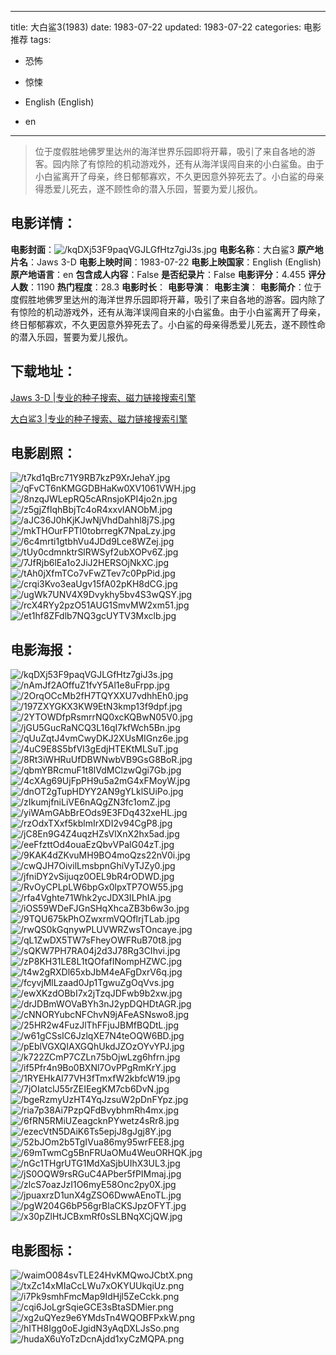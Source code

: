 
---
title: 大白鲨3(1983)
date: 1983-07-22
updated: 1983-07-22
categories: 电影推荐
tags:
- 恐怖
- 惊悚

- English (English)
- en
---


> 位于度假胜地佛罗里达州的海洋世界乐园即将开幕，吸引了来自各地的游客。园内除了有惊险的机动游戏外，还有从海洋误闯自来的小白鲨鱼。由于小白鲨离开了母亲，终日郁郁寡欢，不久更因意外猝死去了。小白鲨的母亲得悉爱儿死去，遂不顾性命的潜入乐园，誓要为爱儿报仇。

## **电影详情**：

**电影封面**：<img src="https://image.tmdb.org/t/p/w200/kqDXj53F9paqVGJLGfHtz7giJ3s.jpg" alt="/kqDXj53F9paqVGJLGfHtz7giJ3s.jpg" title="/kqDXj53F9paqVGJLGfHtz7giJ3s.jpg">
**电影名称**：大白鲨3
**原产地片名**：Jaws 3-D
**电影上映时间**：1983-07-22
**电影上映国家**：English (English)
**原产地语言**：en
**包含成人内容**：False
**是否纪录片**：False
**电影评分**：4.455
**评分人数**：1190
**热门程度**：28.3
**电影时长**：
**电影导演**：
**电影主演**：
**电影简介**：位于度假胜地佛罗里达州的海洋世界乐园即将开幕，吸引了来自各地的游客。园内除了有惊险的机动游戏外，还有从海洋误闯自来的小白鲨鱼。由于小白鲨离开了母亲，终日郁郁寡欢，不久更因意外猝死去了。小白鲨的母亲得悉爱儿死去，遂不顾性命的潜入乐园，誓要为爱儿报仇。

## **下载地址**：
[Jaws 3-D |专业的种子搜索、磁力链接搜索引擎](https://movie.amd794.com:2083/?search=Jaws%203-D&ordering=&mode=match_phrase&page_size=10&page=1)

[大白鲨3 |专业的种子搜索、磁力链接搜索引擎](https://movie.amd794.com:2083/?search=%E5%A4%A7%E7%99%BD%E9%B2%A83&ordering=&mode=match_phrase&page_size=10&page=1)
 

## **电影剧照**：
<img src="https://image.tmdb.org/t/p/original/t7kd1qBrc71Y9RB7kzP9XrJehaY.jpg" alt="/t7kd1qBrc71Y9RB7kzP9XrJehaY.jpg" title="/t7kd1qBrc71Y9RB7kzP9XrJehaY.jpg"><img src="https://image.tmdb.org/t/p/original/qFvCT6nKMGGDBHaKw0XV1061VWH.jpg" alt="/qFvCT6nKMGGDBHaKw0XV1061VWH.jpg" title="/qFvCT6nKMGGDBHaKw0XV1061VWH.jpg"><img src="https://image.tmdb.org/t/p/original/8nzqJWLepRQ5cARnsjoKPI4jo2n.jpg" alt="/8nzqJWLepRQ5cARnsjoKPI4jo2n.jpg" title="/8nzqJWLepRQ5cARnsjoKPI4jo2n.jpg"><img src="https://image.tmdb.org/t/p/original/z5gjZflqhBbjTc4oR4xxvlANObM.jpg" alt="/z5gjZflqhBbjTc4oR4xxvlANObM.jpg" title="/z5gjZflqhBbjTc4oR4xxvlANObM.jpg"><img src="https://image.tmdb.org/t/p/original/aJC36J0hKjKJwNjVhdDahhl8j7S.jpg" alt="/aJC36J0hKjKJwNjVhdDahhl8j7S.jpg" title="/aJC36J0hKjKJwNjVhdDahhl8j7S.jpg"><img src="https://image.tmdb.org/t/p/original/mkTHOurFPTI0tobrregK7NpaLzy.jpg" alt="/mkTHOurFPTI0tobrregK7NpaLzy.jpg" title="/mkTHOurFPTI0tobrregK7NpaLzy.jpg"><img src="https://image.tmdb.org/t/p/original/6c4mrti1gtbhVu4JDd9Lce8WZej.jpg" alt="/6c4mrti1gtbhVu4JDd9Lce8WZej.jpg" title="/6c4mrti1gtbhVu4JDd9Lce8WZej.jpg"><img src="https://image.tmdb.org/t/p/original/tUy0cdmnktrSlRWSyf2ubXOPv6Z.jpg" alt="/tUy0cdmnktrSlRWSyf2ubXOPv6Z.jpg" title="/tUy0cdmnktrSlRWSyf2ubXOPv6Z.jpg"><img src="https://image.tmdb.org/t/p/original/7JfRjb6lEa1o2JiJ2HERSOjNkXC.jpg" alt="/7JfRjb6lEa1o2JiJ2HERSOjNkXC.jpg" title="/7JfRjb6lEa1o2JiJ2HERSOjNkXC.jpg"><img src="https://image.tmdb.org/t/p/original/tAh0jXfmTCo7vFwZTev7c0PpPid.jpg" alt="/tAh0jXfmTCo7vFwZTev7c0PpPid.jpg" title="/tAh0jXfmTCo7vFwZTev7c0PpPid.jpg"><img src="https://image.tmdb.org/t/p/original/crqi3Kvo3eaUgv15fA02pKH8dCG.jpg" alt="/crqi3Kvo3eaUgv15fA02pKH8dCG.jpg" title="/crqi3Kvo3eaUgv15fA02pKH8dCG.jpg"><img src="https://image.tmdb.org/t/p/original/ugWk7UNV4X9Dvykhy5bv4S3wQSY.jpg" alt="/ugWk7UNV4X9Dvykhy5bv4S3wQSY.jpg" title="/ugWk7UNV4X9Dvykhy5bv4S3wQSY.jpg"><img src="https://image.tmdb.org/t/p/original/rcX4RYy2pzO51AUG1SmvMW2xm51.jpg" alt="/rcX4RYy2pzO51AUG1SmvMW2xm51.jpg" title="/rcX4RYy2pzO51AUG1SmvMW2xm51.jpg"><img src="https://image.tmdb.org/t/p/original/et1hf8ZFdlb7NQ3gcUYTV3Mxclb.jpg" alt="/et1hf8ZFdlb7NQ3gcUYTV3Mxclb.jpg" title="/et1hf8ZFdlb7NQ3gcUYTV3Mxclb.jpg">

## **电影海报**：
<img src="https://image.tmdb.org/t/p/original/kqDXj53F9paqVGJLGfHtz7giJ3s.jpg" alt="/kqDXj53F9paqVGJLGfHtz7giJ3s.jpg" title="/kqDXj53F9paqVGJLGfHtz7giJ3s.jpg"><img src="https://image.tmdb.org/t/p/original/nAmJf2AOffuZ1fvY5Al1e8uFrpp.jpg" alt="/nAmJf2AOffuZ1fvY5Al1e8uFrpp.jpg" title="/nAmJf2AOffuZ1fvY5Al1e8uFrpp.jpg"><img src="https://image.tmdb.org/t/p/original/2OrqOCcMb2fH7TQYXXU7vdhhEh0.jpg" alt="/2OrqOCcMb2fH7TQYXXU7vdhhEh0.jpg" title="/2OrqOCcMb2fH7TQYXXU7vdhhEh0.jpg"><img src="https://image.tmdb.org/t/p/original/197ZXYGKX3KW9EtN3kmp13f9dpf.jpg" alt="/197ZXYGKX3KW9EtN3kmp13f9dpf.jpg" title="/197ZXYGKX3KW9EtN3kmp13f9dpf.jpg"><img src="https://image.tmdb.org/t/p/original/2YTOWDfpRsmrrNQ0xcKQBwN05V0.jpg" alt="/2YTOWDfpRsmrrNQ0xcKQBwN05V0.jpg" title="/2YTOWDfpRsmrrNQ0xcKQBwN05V0.jpg"><img src="https://image.tmdb.org/t/p/original/jGU5GucRaNCQ3L16qI7kfWch5Bn.jpg" alt="/jGU5GucRaNCQ3L16qI7kfWch5Bn.jpg" title="/jGU5GucRaNCQ3L16qI7kfWch5Bn.jpg"><img src="https://image.tmdb.org/t/p/original/qUuZqtJ4vmCwyDKJ2XUsMIGnz6e.jpg" alt="/qUuZqtJ4vmCwyDKJ2XUsMIGnz6e.jpg" title="/qUuZqtJ4vmCwyDKJ2XUsMIGnz6e.jpg"><img src="https://image.tmdb.org/t/p/original/4uC9E8S5bfVI3gEdjHTEKtMLSuT.jpg" alt="/4uC9E8S5bfVI3gEdjHTEKtMLSuT.jpg" title="/4uC9E8S5bfVI3gEdjHTEKtMLSuT.jpg"><img src="https://image.tmdb.org/t/p/original/8Rt3iWHRuUfDBWNwbVB9GsG8BoR.jpg" alt="/8Rt3iWHRuUfDBWNwbVB9GsG8BoR.jpg" title="/8Rt3iWHRuUfDBWNwbVB9GsG8BoR.jpg"><img src="https://image.tmdb.org/t/p/original/qbmYBRcmuF1t8lVdMClzwQgi7Gb.jpg" alt="/qbmYBRcmuF1t8lVdMClzwQgi7Gb.jpg" title="/qbmYBRcmuF1t8lVdMClzwQgi7Gb.jpg"><img src="https://image.tmdb.org/t/p/original/4cXAg69UjFpPH9u5a2mG4xFMoyW.jpg" alt="/4cXAg69UjFpPH9u5a2mG4xFMoyW.jpg" title="/4cXAg69UjFpPH9u5a2mG4xFMoyW.jpg"><img src="https://image.tmdb.org/t/p/original/dnOT2gTupHDYY2AN9gYLklSUiPo.jpg" alt="/dnOT2gTupHDYY2AN9gYLklSUiPo.jpg" title="/dnOT2gTupHDYY2AN9gYLklSUiPo.jpg"><img src="https://image.tmdb.org/t/p/original/zIkumjfniLiVE6nAQgZN3fc1omZ.jpg" alt="/zIkumjfniLiVE6nAQgZN3fc1omZ.jpg" title="/zIkumjfniLiVE6nAQgZN3fc1omZ.jpg"><img src="https://image.tmdb.org/t/p/original/yiWAmGAbBrEOds9E3FDq432xeHL.jpg" alt="/yiWAmGAbBrEOds9E3FDq432xeHL.jpg" title="/yiWAmGAbBrEOds9E3FDq432xeHL.jpg"><img src="https://image.tmdb.org/t/p/original/rzOdxTXxf5kblmIrXDI2v94CgP8.jpg" alt="/rzOdxTXxf5kblmIrXDI2v94CgP8.jpg" title="/rzOdxTXxf5kblmIrXDI2v94CgP8.jpg"><img src="https://image.tmdb.org/t/p/original/jC8En9G4Z4uqzHZsVlXnX2hx5ad.jpg" alt="/jC8En9G4Z4uqzHZsVlXnX2hx5ad.jpg" title="/jC8En9G4Z4uqzHZsVlXnX2hx5ad.jpg"><img src="https://image.tmdb.org/t/p/original/eeFfzttOd4ouaEzQbvVPalG04zT.jpg" alt="/eeFfzttOd4ouaEzQbvVPalG04zT.jpg" title="/eeFfzttOd4ouaEzQbvVPalG04zT.jpg"><img src="https://image.tmdb.org/t/p/original/9KAK4dZKvuMH9BO4moQzs22nV0i.jpg" alt="/9KAK4dZKvuMH9BO4moQzs22nV0i.jpg" title="/9KAK4dZKvuMH9BO4moQzs22nV0i.jpg"><img src="https://image.tmdb.org/t/p/original/cwQJH7OivilLmsbpnGhiVyTJZy0.jpg" alt="/cwQJH7OivilLmsbpnGhiVyTJZy0.jpg" title="/cwQJH7OivilLmsbpnGhiVyTJZy0.jpg"><img src="https://image.tmdb.org/t/p/original/jfniDY2vSijuqz0OEL9bR4rODWD.jpg" alt="/jfniDY2vSijuqz0OEL9bR4rODWD.jpg" title="/jfniDY2vSijuqz0OEL9bR4rODWD.jpg"><img src="https://image.tmdb.org/t/p/original/RvOyCPLpLW6bpGx0lpxTP7OW55.jpg" alt="/RvOyCPLpLW6bpGx0lpxTP7OW55.jpg" title="/RvOyCPLpLW6bpGx0lpxTP7OW55.jpg"><img src="https://image.tmdb.org/t/p/original/rfa4Vghte71Whk2ycJDX3ILPhIA.jpg" alt="/rfa4Vghte71Whk2ycJDX3ILPhIA.jpg" title="/rfa4Vghte71Whk2ycJDX3ILPhIA.jpg"><img src="https://image.tmdb.org/t/p/original/iOS59WDeFJGnSHqXhcaZB3b6w3o.jpg" alt="/iOS59WDeFJGnSHqXhcaZB3b6w3o.jpg" title="/iOS59WDeFJGnSHqXhcaZB3b6w3o.jpg"><img src="https://image.tmdb.org/t/p/original/9TQU675kPhOZwxrmVQOflrjTLab.jpg" alt="/9TQU675kPhOZwxrmVQOflrjTLab.jpg" title="/9TQU675kPhOZwxrmVQOflrjTLab.jpg"><img src="https://image.tmdb.org/t/p/original/rwQS0kGqnywPLUVWRZwsTOncaye.jpg" alt="/rwQS0kGqnywPLUVWRZwsTOncaye.jpg" title="/rwQS0kGqnywPLUVWRZwsTOncaye.jpg"><img src="https://image.tmdb.org/t/p/original/qL1ZwDX5TW7sFheyOWFRuB70t8.jpg" alt="/qL1ZwDX5TW7sFheyOWFRuB70t8.jpg" title="/qL1ZwDX5TW7sFheyOWFRuB70t8.jpg"><img src="https://image.tmdb.org/t/p/original/sQKW7PH7RA04j2d3J78Rg3CIhvi.jpg" alt="/sQKW7PH7RA04j2d3J78Rg3CIhvi.jpg" title="/sQKW7PH7RA04j2d3J78Rg3CIhvi.jpg"><img src="https://image.tmdb.org/t/p/original/zP8KH31LE8L1tQOfafINompHZWC.jpg" alt="/zP8KH31LE8L1tQOfafINompHZWC.jpg" title="/zP8KH31LE8L1tQOfafINompHZWC.jpg"><img src="https://image.tmdb.org/t/p/original/t4w2gRXDl65xbJbM4eAFgDxrV6q.jpg" alt="/t4w2gRXDl65xbJbM4eAFgDxrV6q.jpg" title="/t4w2gRXDl65xbJbM4eAFgDxrV6q.jpg"><img src="https://image.tmdb.org/t/p/original/fcyvjMlLzaad0Jp1TgwuZgOqVvs.jpg" alt="/fcyvjMlLzaad0Jp1TgwuZgOqVvs.jpg" title="/fcyvjMlLzaad0Jp1TgwuZgOqVvs.jpg"><img src="https://image.tmdb.org/t/p/original/ewXKzdOBbI7x2jTzqJDFwb9b2xw.jpg" alt="/ewXKzdOBbI7x2jTzqJDFwb9b2xw.jpg" title="/ewXKzdOBbI7x2jTzqJDFwb9b2xw.jpg"><img src="https://image.tmdb.org/t/p/original/drJDBmWOVaBYh3nJ2ypDQHDtAGR.jpg" alt="/drJDBmWOVaBYh3nJ2ypDQHDtAGR.jpg" title="/drJDBmWOVaBYh3nJ2ypDQHDtAGR.jpg"><img src="https://image.tmdb.org/t/p/original/cNNORYubcNFChvN9jAFeASNswo8.jpg" alt="/cNNORYubcNFChvN9jAFeASNswo8.jpg" title="/cNNORYubcNFChvN9jAFeASNswo8.jpg"><img src="https://image.tmdb.org/t/p/original/25HR2w4FuzJlThFFjuJBMfBQDtL.jpg" alt="/25HR2w4FuzJlThFFjuJBMfBQDtL.jpg" title="/25HR2w4FuzJlThFFjuJBMfBQDtL.jpg"><img src="https://image.tmdb.org/t/p/original/w61gCSsIC6JzlqXE7N4teOQW6BD.jpg" alt="/w61gCSsIC6JzlqXE7N4teOQW6BD.jpg" title="/w61gCSsIC6JzlqXE7N4teOQW6BD.jpg"><img src="https://image.tmdb.org/t/p/original/pEblVGXQIAXGQhUkdJZOzOYvYPJ.jpg" alt="/pEblVGXQIAXGQhUkdJZOzOYvYPJ.jpg" title="/pEblVGXQIAXGQhUkdJZOzOYvYPJ.jpg"><img src="https://image.tmdb.org/t/p/original/k722ZCmP7CZLn75bOjwLzg6hfrn.jpg" alt="/k722ZCmP7CZLn75bOjwLzg6hfrn.jpg" title="/k722ZCmP7CZLn75bOjwLzg6hfrn.jpg"><img src="https://image.tmdb.org/t/p/original/if5Pfr4n9Bo0BXNl7OvPPgRmKrY.jpg" alt="/if5Pfr4n9Bo0BXNl7OvPPgRmKrY.jpg" title="/if5Pfr4n9Bo0BXNl7OvPPgRmKrY.jpg"><img src="https://image.tmdb.org/t/p/original/1RYEHkAI77VH3fTmxfW2kbfcW19.jpg" alt="/1RYEHkAI77VH3fTmxfW2kbfcW19.jpg" title="/1RYEHkAI77VH3fTmxfW2kbfcW19.jpg"><img src="https://image.tmdb.org/t/p/original/7jOIatclJ55rZEIEegKM7cb6DvN.jpg" alt="/7jOIatclJ55rZEIEegKM7cb6DvN.jpg" title="/7jOIatclJ55rZEIEegKM7cb6DvN.jpg"><img src="https://image.tmdb.org/t/p/original/bgeRzmyUzHT4YqJzsuW2pDnFYpz.jpg" alt="/bgeRzmyUzHT4YqJzsuW2pDnFYpz.jpg" title="/bgeRzmyUzHT4YqJzsuW2pDnFYpz.jpg"><img src="https://image.tmdb.org/t/p/original/ria7p38Ai7PzpQFdBvybhmRh4mx.jpg" alt="/ria7p38Ai7PzpQFdBvybhmRh4mx.jpg" title="/ria7p38Ai7PzpQFdBvybhmRh4mx.jpg"><img src="https://image.tmdb.org/t/p/original/6fRN5RMiUZeagcknPYwetz4sRr8.jpg" alt="/6fRN5RMiUZeagcknPYwetz4sRr8.jpg" title="/6fRN5RMiUZeagcknPYwetz4sRr8.jpg"><img src="https://image.tmdb.org/t/p/original/ezecVtN5DAiK6Ts5epjJ8gJgj8Y.jpg" alt="/ezecVtN5DAiK6Ts5epjJ8gJgj8Y.jpg" title="/ezecVtN5DAiK6Ts5epjJ8gJgj8Y.jpg"><img src="https://image.tmdb.org/t/p/original/52bJOm2b5TgIVua86my95wrFEE8.jpg" alt="/52bJOm2b5TgIVua86my95wrFEE8.jpg" title="/52bJOm2b5TgIVua86my95wrFEE8.jpg"><img src="https://image.tmdb.org/t/p/original/69mTwmCg5BnFRUaOMu4WeuORHQK.jpg" alt="/69mTwmCg5BnFRUaOMu4WeuORHQK.jpg" title="/69mTwmCg5BnFRUaOMu4WeuORHQK.jpg"><img src="https://image.tmdb.org/t/p/original/nGc1THgrUTG1MdXaSjbUIhX3UL3.jpg" alt="/nGc1THgrUTG1MdXaSjbUIhX3UL3.jpg" title="/nGc1THgrUTG1MdXaSjbUIhX3UL3.jpg"><img src="https://image.tmdb.org/t/p/original/jS0OQW9rsRGuC4APber5fPIMmaj.jpg" alt="/jS0OQW9rsRGuC4APber5fPIMmaj.jpg" title="/jS0OQW9rsRGuC4APber5fPIMmaj.jpg"><img src="https://image.tmdb.org/t/p/original/zlcS7oazJzI1O6myE58Onc2py0X.jpg" alt="/zlcS7oazJzI1O6myE58Onc2py0X.jpg" title="/zlcS7oazJzI1O6myE58Onc2py0X.jpg"><img src="https://image.tmdb.org/t/p/original/jpuaxrzD1unX4gZSO6DwwAEnoTL.jpg" alt="/jpuaxrzD1unX4gZSO6DwwAEnoTL.jpg" title="/jpuaxrzD1unX4gZSO6DwwAEnoTL.jpg"><img src="https://image.tmdb.org/t/p/original/pgW204G6bP56grBlaCKSJpzOFYT.jpg" alt="/pgW204G6bP56grBlaCKSJpzOFYT.jpg" title="/pgW204G6bP56grBlaCKSJpzOFYT.jpg"><img src="https://image.tmdb.org/t/p/original/x30pZlHtJCBxmRf0sSLBNqXCjQW.jpg" alt="/x30pZlHtJCBxmRf0sSLBNqXCjQW.jpg" title="/x30pZlHtJCBxmRf0sSLBNqXCjQW.jpg">

## **电影图标**：
<img src="https://image.tmdb.org/t/p/original/waimO084svTLE24HvKMQwoJCbtX.png" alt="/waimO084svTLE24HvKMQwoJCbtX.png" title="/waimO084svTLE24HvKMQwoJCbtX.png"><img src="https://image.tmdb.org/t/p/original/txZc14xMIaCcLWu7xOKYUUkqiUz.png" alt="/txZc14xMIaCcLWu7xOKYUUkqiUz.png" title="/txZc14xMIaCcLWu7xOKYUUkqiUz.png"><img src="https://image.tmdb.org/t/p/original/i7Pk9smhFmcMap9IdHjl5ZeCckk.png" alt="/i7Pk9smhFmcMap9IdHjl5ZeCckk.png" title="/i7Pk9smhFmcMap9IdHjl5ZeCckk.png"><img src="https://image.tmdb.org/t/p/original/cqi6JoLgrSqieGCE3sBtaSDMier.png" alt="/cqi6JoLgrSqieGCE3sBtaSDMier.png" title="/cqi6JoLgrSqieGCE3sBtaSDMier.png"><img src="https://image.tmdb.org/t/p/original/xg2uQYez9e6YMdsTn4WQOBFPxkW.png" alt="/xg2uQYez9e6YMdsTn4WQOBFPxkW.png" title="/xg2uQYez9e6YMdsTn4WQOBFPxkW.png"><img src="https://image.tmdb.org/t/p/original/hITH8Igg0oEJgidN3yAqDXLJsSo.png" alt="/hITH8Igg0oEJgidN3yAqDXLJsSo.png" title="/hITH8Igg0oEJgidN3yAqDXLJsSo.png"><img src="https://image.tmdb.org/t/p/original/hudaX6uYoTzDcnAjdd1xyCzMQPA.png" alt="/hudaX6uYoTzDcnAjdd1xyCzMQPA.png" title="/hudaX6uYoTzDcnAjdd1xyCzMQPA.png">
